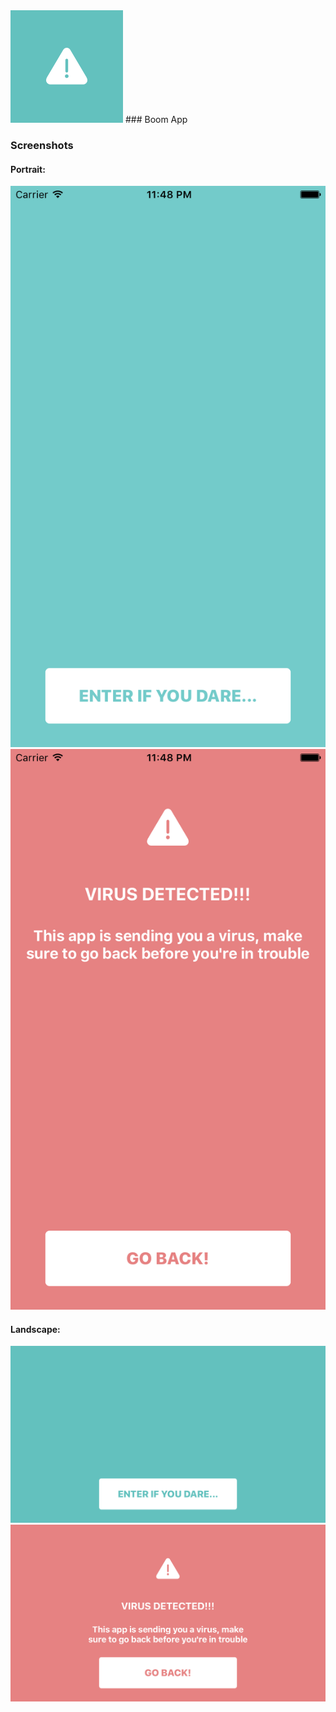 <img src="https://github.com/iOS-10/Boom/blob/master/Boom%20App%20Icon.png"> 
### Boom App

### Screenshots
#### Portrait:
<img src="https://github.com/iOS-10/Boom/blob/master/portrait%20first.png">
<img src="https://github.com/iOS-10/Boom/blob/master/portrait%20second.png">

#### Landscape:
<img src="https://github.com/iOS-10/Boom/blob/master/landscape%20first.png">
<img src="https://github.com/iOS-10/Boom/blob/master/landscape%20second.png">
